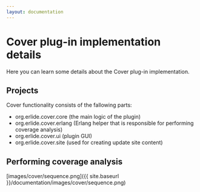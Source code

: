 ```yaml
---
layout: documentation
---
```


# Cover plug-in implementation details

Here you can learn some details about the Cover plug-in implementation.

## Projects

Cover functionality consists of the fallowing parts:

* org.erlide.cover.core (the main logic of the plugin)
* org.erlide.cover.erlang (Erlang helper that is responsible for performing coverage analysis)
* org.erlide.cover.ui (plugin GUI)
* org.erlide.cover.site (used for creating update site content)

## Performing coverage analysis

[images/cover/sequence.png]({{ site.baseurl }}/documentation/images/cover/sequence.png)
